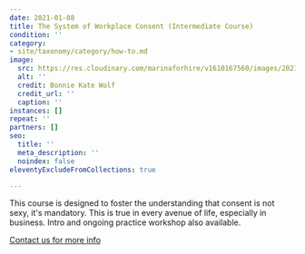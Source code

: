 ```yaml
---
date: 2021-01-08
title: The System of Workplace Consent (Intermediate Course)
condition: ''
category:
- site/taxonomy/category/how-to.md
image:
  src: https://res.cloudinary.com/marinaforhire/v1610167560/images/2021/01/Open_Figures_-_3_Characters_lhh7l4.png
  alt: ''
  credit: Bonnie Kate Wolf
  credit_url: ''
  caption: ''
instances: []
repeat: ''
partners: []
seo:
  title: ''
  meta_description: ''
  noindex: false
eleventyExcludeFromCollections: true

---
```

This course is designed to foster the understanding that consent is not sexy, it's mandatory. This is true in every avenue of life, especially in business. Intro and ongoing practice workshop also available.

[Contact us for more info](https://marinaforhire.com/contact/)
